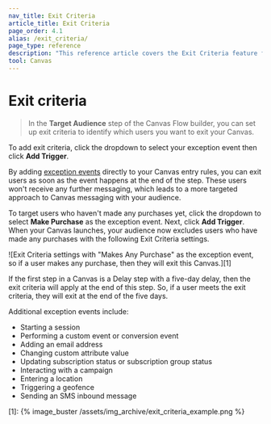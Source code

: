 ```yaml
---
nav_title: Exit Criteria 
article_title: Exit Criteria 
page_order: 4.1
alias: /exit_criteria/
page_type: reference
description: "This reference article covers the Exit Criteria feature for Canvas Flow."
tool: Canvas
---
```


# Exit criteria

> In the **Target Audience** step of the Canvas Flow builder, you can set up exit criteria to identify which users you want to exit your Canvas. 

To add exit criteria, click the dropdown to select your exception event then click **Add Trigger**.

By adding [exception events]({{site.baseurl}}/user_guide/engagement_tools/canvas/create_a_canvas/exception_events) directly to your Canvas entry rules, you can exit users as soon as the event happens at the end of the step. These users won't receive any further messaging, which leads to a more targeted approach to Canvas messaging with your audience.

To target users who haven't made any purchases yet, click the dropdown to select **Make Purchase** as the exception event. Next, click **Add Trigger**. When your Canvas launches, your audience now excludes users who have made any purchases with the following Exit Criteria settings.

![Exit Criteria settings with "Makes Any Purchase" as the exception event, so if a user makes any purchase, then they will exit this Canvas.][1]

If the first step in a Canvas is a Delay step with a five-day delay, then the exit criteria will apply at the end of this step. So, if a user meets the exit criteria, they will exit at the end of the five days.

Additional exception events include:
* Starting a session
* Performing a custom event or conversion event
* Adding an email address
* Changing custom attribute value
* Updating subscription status or subscription group status
* Interacting with a campaign
* Entering a location
* Triggering a geofence
* Sending an SMS inbound message

[1]: {% image_buster /assets/img_archive/exit_criteria_example.png %} 
